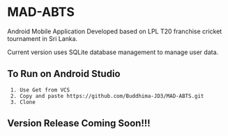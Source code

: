 # MAD-ABTS
Android Mobile Application Developed based on LPL T20 franchise cricket tournament in Sri Lanka.

Current version uses SQLite database management to manage user data. 

## To Run on Android Studio
```
 1. Use Get from VCS 
 2. Copy and paste https://github.com/Buddhima-JD3/MAD-ABTS.git
 3. Clone
```

## Version Release Coming Soon!!!
